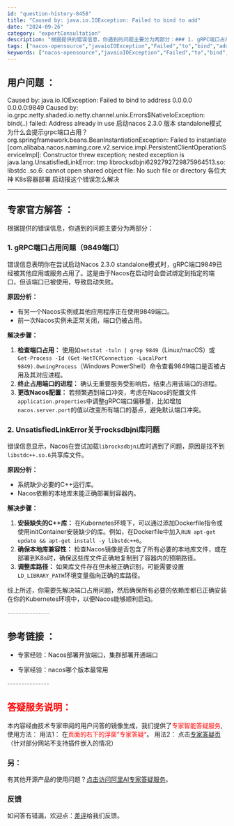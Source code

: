 ```yaml
---
id: "question-history-8458"
title: "Caused by: java.io.IOException: Failed to bind to add"
date: "2024-09-26"
category: "expertConsultation"
description: "根据提供的错误信息，你遇到的问题主要分为两部分：### 1. gRPC端口占用问题（9849端口）错误信息表明你在尝试启动Nacos 2.3.0 standalone模式时，gRPC端口9849已经被其他应用或服务占用了。这是由于Nacos在启动时会尝试绑定到指定的端口，但该端口已被使用，导致启动失"
tags: ["nacos-opensource","javaioIOException","Failed","to","bind","address","00009849"]
keywords: ["nacos-opensource","javaioIOException","Failed","to","bind","address","00009849"]
---
```


## 用户问题 ： 
 Caused by: java.io.IOException: Failed to bind to address 0.0.0.0 0.0.0.0:9849 Caused by: io.grpc.netty.shaded.io.netty.channel.unix.Errors$NativeIoException: bind(..) failed: Address already in use 启动nacos 2.3.0 版本 standalone模式 为什么会提示grpc端口占用？ org.springframework.beans.BeanInstantiationException: Failed to instantiate [com.alibaba.nacos.naming.core.v2.service.impl.PersistentClientOperationServiceImpl]: Constructor threw exception; nested exception is java.lang.UnsatisfiedLinkError:  tmp librocksdbjni6292792729875964513.so: libstdc  .so.6: cannot open shared object file: No such file or directory  各位大神  K8s容器部署 启动报这个错误怎么解决  

---------------
## 专家官方解答 ：

根据提供的错误信息，你遇到的问题主要分为两部分：

### 1. gRPC端口占用问题（9849端口）

错误信息表明你在尝试启动Nacos 2.3.0 standalone模式时，gRPC端口9849已经被其他应用或服务占用了。这是由于Nacos在启动时会尝试绑定到指定的端口，但该端口已被使用，导致启动失败。

**原因分析：**
- 有另一个Nacos实例或其他应用程序正在使用9849端口。
- 前一次Nacos实例未正常关闭，端口仍被占用。

**解决步骤：**
1. **检查端口占用：** 使用如`netstat -tuln | grep 9849`（Linux/macOS）或`Get-Process -Id (Get-NetTCPConnection -LocalPort 9849).OwningProcess`（Windows PowerShell）命令查看9849端口是否被占用及其对应进程。
2. **终止占用端口的进程：** 确认无重要服务受影响后，结束占用该端口的进程。
3. **更改Nacos配置：** 若频繁遇到端口冲突，考虑在Nacos的配置文件`application.properties`中调整gRPC端口偏移量，比如增加`nacos.server.port`的值以改变所有端口的基点，避免默认端口冲突。

### 2. UnsatisfiedLinkError关于rocksdbjni库问题

错误信息显示，Nacos在尝试加载`librocksdbjni`库时遇到了问题，原因是找不到`libstdc++.so.6`共享库文件。

**原因分析：**
- 系统缺少必要的C++运行库。
- Nacos依赖的本地库未能正确部署到容器内。

**解决步骤：**
1. **安装缺失的C++库：** 在Kubernetes环境下，可以通过添加Dockerfile指令或使用initContainer安装缺少的库。例如，在Dockerfile中加入`RUN apt-get update && apt-get install -y libstdc++6`。
2. **确保本地库兼容性：** 检查Nacos镜像是否包含了所有必要的本地库文件，或在部署到K8s时，确保这些库文件正确地复制到了容器内的预期路径。
3. **调整库路径：** 如果库文件存在但未被正确识别，可能需要设置`LD_LIBRARY_PATH`环境变量指向正确的库路径。

综上所述，你需要先解决端口占用问题，然后确保所有必要的依赖库都已正确安装在你的Kubernetes环境中，以便Nacos能够顺利启动。


<font color="#949494">---------------</font> 


## 参考链接 ：

* 专家经验：Nacos部署开放端口，集群部署开通端口 
 
 * 专家经验：nacos哪个版本最常用 


 <font color="#949494">---------------</font> 
 


## <font color="#FF0000">答疑服务说明：</font> 

本内容经由技术专家审阅的用户问答的镜像生成，我们提供了<font color="#FF0000">专家智能答疑服务</font>,使用方法：
用法1： 在<font color="#FF0000">页面的右下的浮窗”专家答疑“</font>。
用法2： 点击[专家答疑页](https://answer.opensource.alibaba.com/docs/intro)（针对部分网站不支持插件嵌入的情况）
### 另：


有其他开源产品的使用问题？[点击访问阿里AI专家答疑服务](https://answer.opensource.alibaba.com/docs/intro)。
### 反馈
如问答有错漏，欢迎点：[差评](https://ai.nacos.io/user/feedbackByEnhancerGradePOJOID?enhancerGradePOJOId=13675)给我们反馈。
